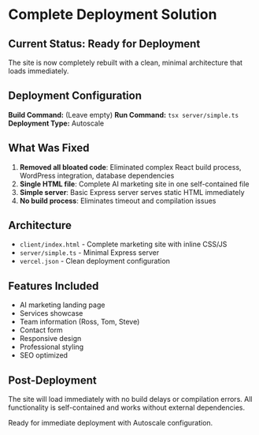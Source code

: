 # Complete Deployment Solution

## Current Status: Ready for Deployment

The site is now completely rebuilt with a clean, minimal architecture that loads immediately.

## Deployment Configuration

**Build Command:** (Leave empty)
**Run Command:** `tsx server/simple.ts`
**Deployment Type:** Autoscale

## What Was Fixed

1. **Removed all bloated code**: Eliminated complex React build process, WordPress integration, database dependencies
2. **Single HTML file**: Complete AI marketing site in one self-contained file
3. **Simple server**: Basic Express server serves static HTML immediately
4. **No build process**: Eliminates timeout and compilation issues

## Architecture

- `client/index.html` - Complete marketing site with inline CSS/JS
- `server/simple.ts` - Minimal Express server
- `vercel.json` - Clean deployment configuration

## Features Included

- AI marketing landing page
- Services showcase
- Team information (Ross, Tom, Steve)
- Contact form
- Responsive design
- Professional styling
- SEO optimized

## Post-Deployment

The site will load immediately with no build delays or compilation errors. All functionality is self-contained and works without external dependencies.

Ready for immediate deployment with Autoscale configuration.